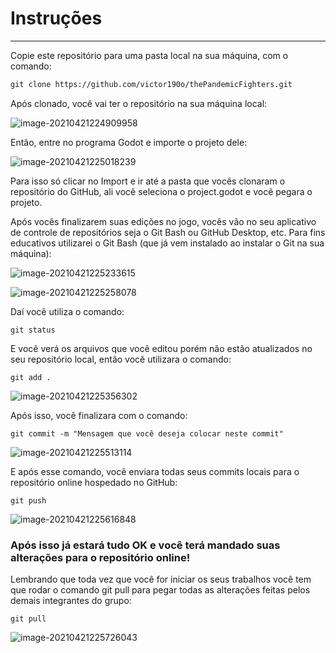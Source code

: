 # Instruções

---

Copie este repositório para uma pasta local na sua máquina, com o comando:

```markdown
git clone https://github.com/victor190o/thePandemicFighters.git
```

Após clonado, você vai ter o repositório na sua máquina local:

![image-20210421224909958](C:\Users\sansa\AppData\Roaming\Typora\typora-user-images\image-20210421224909958.png)

Então, entre no programa Godot e importe o projeto dele:

![image-20210421225018239](C:\Users\sansa\AppData\Roaming\Typora\typora-user-images\image-20210421225018239.png)

Para isso só clicar no Import e ir até a pasta que vocês clonaram o repositório do GitHub, ali você seleciona o project.godot e você pegara o projeto.

Após vocês finalizarem suas edições no jogo, vocês vão no seu aplicativo de controle de repositórios seja o Git Bash ou GitHub Desktop, etc. Para fins educativos utilizarei o Git Bash (que já vem instalado ao instalar o Git na sua máquina):

![image-20210421225233615](C:\Users\sansa\AppData\Roaming\Typora\typora-user-images\image-20210421225233615.png)

![image-20210421225258078](C:\Users\sansa\AppData\Roaming\Typora\typora-user-images\image-20210421225258078.png)

Daí você utiliza o comando:

```
git status
```

E você verá os arquivos que você editou porém não estão atualizados no seu repositório local, então você utilizara o comando:

```
git add .
```

![image-20210421225356302](C:\Users\sansa\AppData\Roaming\Typora\typora-user-images\image-20210421225356302.png)

Após isso, você finalizara com o comando:

```
git commit -m "Mensagem que você deseja colocar neste commit"
```

![image-20210421225513114](C:\Users\sansa\AppData\Roaming\Typora\typora-user-images\image-20210421225513114.png)

E após esse comando, você enviara todas seus commits locais para o repositório online hospedado no GitHub:

```
git push
```

![image-20210421225616848](C:\Users\sansa\AppData\Roaming\Typora\typora-user-images\image-20210421225616848.png)



### Após isso já estará tudo OK e você terá mandado suas alterações para o repositório online!

Lembrando que toda vez que você for iniciar os seus trabalhos você tem que rodar o comando git pull para pegar todas as alterações feitas pelos demais integrantes do grupo:

```
git pull
```

![image-20210421225726043](C:\Users\sansa\AppData\Roaming\Typora\typora-user-images\image-20210421225726043.png)